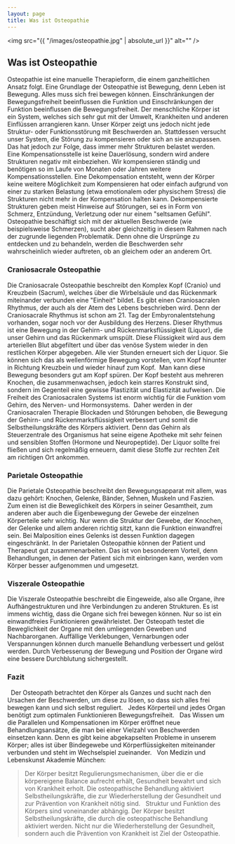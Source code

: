 ```yaml
---
layout: page
title: Was ist Osteopathie
---
```


<span class="image left"><img src="{{ "/images/osteopathie.jpg" | absolute_url }}" alt="" /></span>

## Was ist Osteopathie

Osteopathie ist eine manuelle Therapieform, die einem ganzheitlichen Ansatz folgt. Eine Grundlage der Osteopathie ist Bewegung, denn Leben ist Bewegung. Alles muss sich frei bewegen können. Einschränkungen der Bewegungsfreiheit beeinflussen die Funktion und Einschränkungen der Funktion beeinflussen die Bewegungsfreiheit. Der menschliche Körper ist ein System, welches sich sehr gut mit der Umwelt, Krankheiten und anderen Einflüssen arrangieren kann. Unser Körper zeigt uns jedoch nicht jede Struktur- oder Funktionsstörung mit Beschwerden an. Stattdessen versucht unser System, die Störung zu kompensieren oder sich an sie anzupassen. Das hat jedoch zur Folge, dass immer mehr Strukturen belastet werden. Eine Kompensationsstelle ist keine Dauerlösung, sondern wird andere Strukturen negativ mit einbeziehen. Wir kompensieren ständig und benötigen so im Laufe von Monaten oder Jahren weitere Kompensationsstellen.
Eine Dekompensation entsteht, wenn der Körper keine weitere Möglichkeit zum Kompensieren hat oder einfach aufgrund von einer zu starken Belastung (etwa emotionalem oder physischem Stress) die Strukturen nicht mehr in der Kompensation halten kann. Dekompensierte Strukturen geben meist Hinweise auf Störungen, sei es in Form von Schmerz, Entzündung, Verletzung oder nur einem "seltsamen Gefühl".
Osteopathie beschäftigt sich mit der aktuellen Beschwerde (wie beispielsweise Schmerzen), sucht aber gleichzeitig in diesem Rahmen nach der zugrunde liegenden Problematik. Denn ohne die Ursprünge zu entdecken und zu behandeln, werden die Beschwerden sehr wahrscheinlich wieder auftreten, ob an gleichem oder an anderem Ort. 

### Craniosacrale Osteopathie
Die Craniosacrale Osteopathie beschreibt den Komplex Kopf (Cranio) und Kreuzbein (Sacrum), welches über die Wirbelsäule und das Rückenmark miteinander verbunden eine "Einheit" bildet. Es gibt einen Craniosacralen Rhythmus, der auch als der Atem des Lebens beschrieben wird. Denn der Craniosacrale Rhythmus ist schon am 21. Tag der Embyronalentstehung vorhanden, sogar noch vor der Ausbildung des Herzens. Dieser Rhythmus ist eine Bewegung in der Gehirn- und Rückenmarksflüssigkeit (Liquor), die unser Gehirn und das Rückenmark umspült. Diese Flüssigkeit wird aus dem arteriellen Blut abgefiltert und über das venöse System wieder in den restlichen Körper abgegeben. Alle vier Stunden erneuert sich der Liquor. Sie können sich das als wellenförmige Bewegung vorstellen, vom Kopf hinunter in Richtung Kreuzbein und wieder hinauf zum Kopf.  Man kann diese Bewegung besonders gut am Kopf spüren. Der Kopf besteht aus mehreren Knochen, die zusammenwachsen, jedoch kein starres Konstrukt sind, sondern im Gegenteil eine gewisse Plastizität und Elastizität aufweisen. Die Freiheit des Craniosacralen Systems ist enorm wichtig für die Funktion vom Gehirn, des Nerven- und Hormonsystems.  Daher werden in der Craniosacralen Therapie Blockaden und Störungen behoben, die Bewegung der Gehirn- und Rückenmarksflüssigkeit verbessert und somit die Selbstheilungskräfte des Körpers aktiviert. Denn das Gehirn als Steuerzentrale des Organismus hat seine eigene Apotheke mit sehr feinen und sensiblen Stoffen (Hormone und Neuropeptide). Der Liquor sollte frei fließen und sich regelmäßig erneuern, damit diese Stoffe zur rechten Zeit am richtigen Ort ankommen. 

### Parietale Osteopathie
Die Parietale Osteopathie beschreibt den Bewegungsapparat mit allem, was dazu gehört: Knochen, Gelenke, Bänder, Sehnen, Muskeln und Faszien. Zum einen ist die Beweglichkeit des Körpers in seiner Gesamtheit, zum anderen aber auch die Eigenbewegung der Gewebe der einzelnen Körperteile sehr wichtig. Nur wenn die Struktur der Gewebe, der Knochen, der Gelenke und allem anderen richtig sitzt, kann die Funktion einwandfrei sein. Bei Malposition eines Gelenks ist dessen Funktion dagegen eingeschränkt. In der Parietalen Osteopathie können der Patient und Therapeut gut zusammenarbeiten. Das ist von besonderem Vorteil, denn Behandlungen, in denen der Patient sich mit einbringen kann, werden vom Körper besser aufgenommen und umgesetzt. 

### Viszerale Osteopathie

Die Viszerale Osteopathie beschreibt die Eingeweide, also alle Organe, ihre Aufhängestrukturen und ihre Verbindungen zu anderen Strukturen. Es ist immens wichtig, dass die Organe sich frei bewegen können. Nur so ist ein einwandfreies Funktionieren gewährleistet. Der Osteopath testet die Beweglichkeit der Organe mit den umliegenden Geweben und Nachbarorganen. Auffällige Verklebungen, Vernarbungen oder Verspannungen können durch manuelle Behandlung verbessert und gelöst werden. Durch Verbesserung der Bewegung und Position der Organe wird eine bessere Durchblutung sichergestellt. 

### Fazit 
  
Der Osteopath betrachtet den Körper als Ganzes und sucht nach den Ursachen der Beschwerden, um diese zu lösen, so dass sich alles frei bewegen kann und sich selbst reguliert. 
  
Jedes Körperteil und jedes Organ benötigt zum optimalen Funktionieren Bewegungsfreiheit. 
  
Das Wissen um die Parallelen und Kompensationen im Körper eröffnet neue Behandlungsansätze, die man bei einer Vielzahl von Beschwerden einsetzen kann. Denn es gibt keine abgekapselten Probleme in unserem Körper; alles ist über Bindegewebe und Körperflüssigkeiten miteinander verbunden und steht im Wechselspiel zueinander. 
  
Von Medizin und Lebenskunst Akademie München: 
  
> Der Körper besitzt Regulierungsmechanismen, über die er die körpereigene Balance aufrecht erhält, Gesundheit bewahrt und sich von Krankheit erholt. Die osteopathische Behandlung aktiviert Selbstheilungskräfte, die zur Wiederherstellung der Gesundheit und zur Prävention von Krankheit nötig sind. 
  
> Struktur und Funktion des Körpers sind voneinander abhängig. Der Körper besitzt Selbstheilungskräfte, die durch die osteopathische Behandlung aktiviert werden. Nicht nur die Wiederherstellung der Gesundheit, sondern auch die Prävention von Krankheit ist Ziel der Osteopathie.